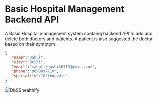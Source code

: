# Basic Hospital Management Backend API
 A Basic Hospital management system containg backend API to add and delete both doctors and patients. A patient is also suggested the doctor based on their symptom 
 ```json 
 {
    "name":"Rahul",
    "city":"Delhi",
    "email":"rahul.kaushik0719@gmail.com",
    "phone":"9898997710",
    "speciality":"Orthopedic"
 }
 ```
 ![DbSShealthify](https://user-images.githubusercontent.com/76915568/233089807-ad8d329f-2098-4d31-a434-92c5e36d8d97.png)
 
